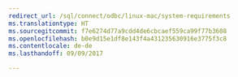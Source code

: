 ```yaml
---
redirect_url: /sql/connect/odbc/linux-mac/system-requirements
ms.translationtype: HT
ms.sourcegitcommit: f7e6274d77a9cdd4de6cbcaef559ca99f77b3608
ms.openlocfilehash: b0e9d15e1df8e143f4a431235630916e3775f3c8
ms.contentlocale: de-de
ms.lasthandoff: 09/09/2017

---
```



